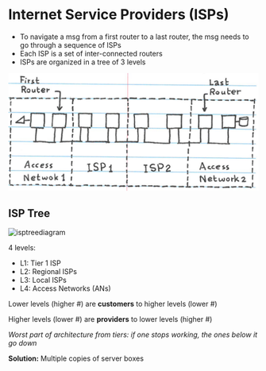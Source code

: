 # Internet Service Providers (ISPs)

- To navigate a msg from a first router to a last router, the msg needs to go through a sequence of ISPs
- Each ISP is a set of inter-connected routers
- ISPs are organized in a tree of 3 levels

![firsttolastrouter](images/e.png)

## ISP Tree

![isptreediagram](https://raw.githubusercontent.com/bucktower/notes/master/utcs/CS%20356%20Computer%20Networks/images/f.png)

4 levels:

- L1: Tier 1 ISP
- L2: Regional ISPs
- L3: Local ISPs
- L4: Access Networks (ANs)

Lower levels (higher #) are **customers** to higher levels (lower #)

Higher levels (lower #) are **providers** to lower levels (higher #)

*Worst part of architecture from tiers: if one stops working, the ones below it go down*

**Solution:** Multiple copies of server boxes
